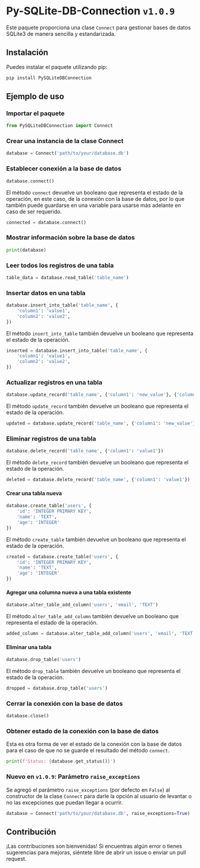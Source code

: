 # Py-SQLite-DB-Connection `v1.0.9`

Este paquete proporciona una clase `Connect` para gestionar bases de datos SQLite3 de manera sencilla y estandarizada.

## Instalación

Puedes instalar el paquete utilizando pip:

```bash
pip install PySQLiteDBConnection
```

## Ejemplo de uso

### Importar el paquete

```Python
from PySQLiteDBConnection import Connect
```

### Crear una instancia de la clase Connect

```Python
database = Connect('path/to/your/database.db')
```

### Establecer conexión a la base de datos

```Python
database.connect()
```
El método `connect` devuelve un booleano que representa el estado de la operación, en este caso, de la conexión con la base de datos, por lo que también puede guardarse en una variable para usarse más adelante en caso de ser requerido.
```Python
connected = database.connect()
```

### Mostrar información sobre la base de datos

```Python
print(database)
```

### Leer todos los registros de una tabla

```Python
table_data = database.read_table('table_name')
```

### Insertar datos en una tabla

```Python
database.insert_into_table('table_name', {
    'column1': 'value1', 
    'column2': 'value2',
})
```
El método `insert_into_table` también devuelve un booleano que representa el estado de la operación.
```Python
inserted = database.insert_into_table('table_name', {
    'column1': 'value1', 
    'column2': 'value2',
})
```

### Actualizar registros en una tabla

```Python
database.update_record('table_name', {'column1': 'new_value'}, {'column2': 'value2'})
```
El método `update_record` también devuelve un booleano que representa el estado de la operación.
```Python
updated = database.update_record('table_name', {'column1': 'new_value'}, {'column2': 'value2'})
```

### Eliminar registros de una tabla

```Python
database.delete_record('table_name', {'column1': 'value1'})
```
El método `delete_record` también devuelve un booleano que representa el estado de la operación.
```Python
deleted = database.delete_record('table_name', {'column1': 'value1'})
```

#### Crear una tabla nueva

```Python
database.create_table('users', {
    'id': 'INTEGER PRIMARY KEY',
    'name': 'TEXT',
    'age': 'INTEGER'
})
```
El método `create_table` también devuelve un booleano que representa el estado de la operación.
```Python
created = database.create_table('users', {
    'id': 'INTEGER PRIMARY KEY',
    'name': 'TEXT',
    'age': 'INTEGER'
})
```

#### Agregar una columna nueva a una tabla existente

```Python
database.alter_table_add_column('users', 'email', 'TEXT')
```
El método `alter_table_add_column` también devuelve un booleano que representa el estado de la operación.
```Python
added_column = database.alter_table_add_column('users', 'email', 'TEXT')
```

#### Eliminar una tabla

```Python
database.drop_table('users')
```
El método `drop_table` también devuelve un booleano que representa el estado de la operación.
```Python
dropped = database.drop_table('users')
```

### Cerrar la conexión con la base de datos

```Python
database.close()
```

### Obtener estado de la conexión con la base de datos

Esta es otra forma de ver el estado de la conexión con la base de datos para el caso de que no se guarde el resultado del método `connect`.
```Python
print(f'Status: {database.get_status()}')
```

### **Nuevo en `v1.0.9`: Parámetro `raise_exceptions`**

Se agregó el parámetro `raise_exceptions` (por defecto en `False`) al constructor de la clase `Connect` para darle la opción al usuario de levantar o no las excepciones que puedan llegar a ocurrir.


```Python
database = Connect('path/to/your/database.db', raise_exceptions=True)
```


## Contribución

¡Las contribuciones son bienvenidas! Si encuentras algún error o tienes sugerencias para mejoras, siéntete libre de abrir un issue o enviar un pull request.